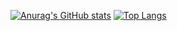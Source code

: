 [![Anurag's GitHub stats](https://github-readme-stats.vercel.app/api?username=MITMOKSHA&theme=yeblu)](https://github.com/anuraghazra/github-readme-stats)
[![Top Langs](https://github-readme-stats.vercel.app/api/top-langs/?username=MITMOKSHA&hide=html,javascript,python,css&&layout=compact&theme=yeblu)](https://github.com/anuraghazra/github-readme-stats)
